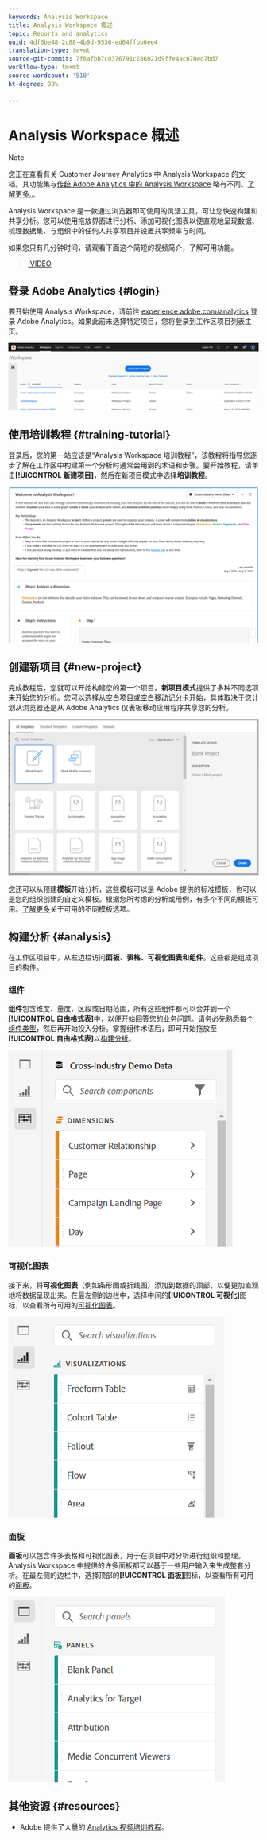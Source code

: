 ```yaml
---
keywords: Analysis Workspace
title: Analysis Workspace 概述
topic: Reports and analytics
uuid: 4df6be48-2c88-4b9d-9536-ed64ffbb6ee4
translation-type: tm+mt
source-git-commit: 7f6afbb7c0376791c286021d9ffe4ac670ed7bd7
workflow-type: tm+mt
source-wordcount: '510'
ht-degree: 98%

---
```



# Analysis Workspace 概述

>[!NOTE]
>
>您正在查看有关 Customer Journey Analytics 中 Analysis Workspace 的文档。其功能集与[传统 Adobe Analytics 中的 Analysis Workspace](https://experienceleague.adobe.com/docs/analytics/analyze/analysis-workspace/home.html?lang=en#analysis-workspace) 略有不同。[了解更多...](/help/getting-started/cja-aa.md)

Analysis Workspace 是一款通过浏览器即可使用的灵活工具，可让您快速构建和共享分析。您可以使用拖放界面进行分析、添加可视化图表以便直观地呈现数据、梳理数据集、与组织中的任何人共享项目并设置共享频率与时间。

如果您只有几分钟时间，请观看下面这个简短的视频简介，了解可用功能。

>[!VIDEO](https://video.tv.adobe.com/v/26266/?quality=12)

## 登录 Adobe Analytics {#login}

要开始使用 Analysis Workspace，请前往 [experience.adobe.com/analytics](https://experience.adobe.com/analytics) 登录 Adobe Analytics。如果此前未选择特定项目，您将登录到工作区项目列表主页。

![](assets/login-analytics.png)

## 使用培训教程 {#training-tutorial}

登录后，您的第一站应该是“Analysis Workspace 培训教程”，该教程将指导您逐步了解在工作区中构建第一个分析时通常会用到的术语和步骤。要开始教程，请单击&#x200B;**[!UICONTROL 新建项目]**，然后在新项目模式中选择&#x200B;**培训教程**。

![](assets/training-tutorial.png)

## 创建新项目 {#new-project}

完成教程后，您就可以开始构建您的第一个项目。**新项目模式**&#x200B;提供了多种不同选项来开始您的分析。您可以选择从空白项目或[空白移动记分卡](https://docs.adobe.com/content/help/zh-Hans/analytics/analyze/mobapp/curator.html)开始，具体取决于您计划从浏览器还是从 Adobe Analytics 仪表板移动应用程序共享您的分析。

![](assets/create-new-project.png)

您还可以从预建&#x200B;**模板**&#x200B;开始分析，这些模板可以是 Adobe 提供的标准模板，也可以是您的组织创建的自定义模板。根据您所考虑的分析或用例，有多个不同的模板可用。[了解更多](/help/analysis-workspace/build-workspace-project/starter-projects.md)关于可用的不同模板选项。

## 构建分析 {#analysis}

在工作区项目中，从左边栏访问&#x200B;**面板、表格、可视化图表和组件**。这些都是组成项目的构件。

### 组件

**组件**&#x200B;包含维度、量度、区段或日期范围，所有这些组件都可以合并到一个&#x200B;**[!UICONTROL 自由格式表]**&#x200B;中，以便开始回答您的业务问题。请务必先熟悉每个[组件类型](/help/components/overview.md)，然后再开始投入分析。掌握组件术语后，即可开始拖放至&#x200B;**[!UICONTROL 自由格式表]**&#x200B;以[构建分析](/help/analysis-workspace/build-workspace-project/freeform-overview.md)。

![](assets/build-components.png)

### 可视化图表

接下来，将&#x200B;**可视化图表**（例如条形图或折线图）添加到数据的顶部，以便更加直观地将数据呈现出来。在最左侧的边栏中，选择中间的&#x200B;**[!UICONTROL 可视化]**&#x200B;图标，以查看所有可用的[可视化图表](/help/analysis-workspace/visualizations/freeform-analysis-visualizations.md)。

![](assets/build-visualizations.png)

### 面板

**面板**&#x200B;可以包含许多表格和可视化图表，用于在项目中对分析进行组织和整理。Analysis Workspace 中提供的许多面板都可以基于一些用户输入来生成整套分析。在最左侧的边栏中，选择顶部的&#x200B;**[!UICONTROL 面板]**&#x200B;图标，以查看所有可用的[面板](/help/analysis-workspace/c-panels/panels.md)。

![](assets/build-panels.png)

## 其他资源 {#resources}

* Adobe 提供了大量的 [Analytics 视频培训教程](https://docs.adobe.com/content/help/en/analytics-learn/tutorials/overview.html)。
